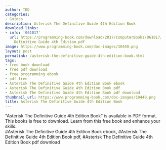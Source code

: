```yaml
---
author: TBD
categories:
- Guides
description: Asterisk The Definitive Guide 4th Edition Book
download_links:
- info: '061017'
  url: https://programming-book.com/download/2017/ComputerBooks/061017/Asterisk The
    Definitive Guide 4th Edition.pdf
image: https://www.programming-book.com/doc-images/10440.png
layout: post
permalink: /asterisk-the-definitive-guide-4th-edition-book.html
tags:
- free book download
- free pdf download
- free programming ebook
- pdf free
- Asterisk The Definitive Guide 4th Edition Book ebook
- Asterisk The Definitive Guide 4th Edition Book pdf
- Asterisk The Definitive Guide 4th Edition Book pdf download
thumbnail_url: https://www.programming-book.com/doc-images/10440.png
title: Asterisk The Definitive Guide 4th Edition Book
---
```


 
<div class="item-desc text-justify">
  "Asterisk The Definitive Guide 4th Edition Book" is available in PDF format. This books is free to download. Learn from this free book and enhance your skills.
  <br>
  #Asterisk The Definitive Guide 4th Edition Book ebook, #Asterisk The Definitive Guide 4th Edition Book pdf, #Asterisk The Definitive Guide 4th Edition Book pdf download
</div>